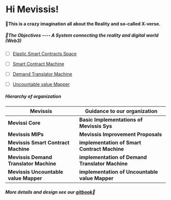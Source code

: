 # <img src="/Mevissis.png" style="zoom:10%;" />Hi Mevissis!



#### 📝This is a crazy imagination all about the Reality and so-called X-verse.

##### 🎯The Objectives ---- A System connecting the reality and digital world (Web3)

- [ ] [Elastic Smart Contracts Space]()

- [ ] [Smart Contract Machine]()
- [ ] [Demand Translator Machine]()
- [ ] [Uncountable value Mapper]()

##### Hierarchy of organization

| Mevissis                               | Guidance to our organization                    |
| -------------------------------------- | ----------------------------------------------- |
| **Mevissi Core**                       | **Basic Implementations of Mevissis Sys**       |
| **Mevissis MIPs**                      | **Mevissis Improvement Proposals**              |
| **Mevissis Smart Contract Machine**    | **implementation of Smart Contract Machine**    |
| **Mevissis Demand Translator Machine** | **implementation of Demand Translator Machine** |
| **Mevissis Uncountable value Mapper**  | **implementation of Uncountable value Mapper**  |



##### More details and design see our [gitbook](https://mevissis.gitbook.io/mevissis-whitepaper/~/changes/Q2Yvdaz8pTYdixno3OOP/)📖

